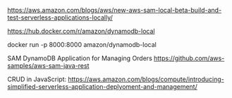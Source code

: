 https://aws.amazon.com/blogs/aws/new-aws-sam-local-beta-build-and-test-serverless-applications-locally/

https://hub.docker.com/r/amazon/dynamodb-local


docker run -p 8000:8000 amazon/dynamodb-local

SAM DynamoDB Application for Managing Orders
https://github.com/aws-samples/aws-sam-java-rest


CRUD in JavaScript:
https://aws.amazon.com/blogs/compute/introducing-simplified-serverless-application-deplyoment-and-management/

